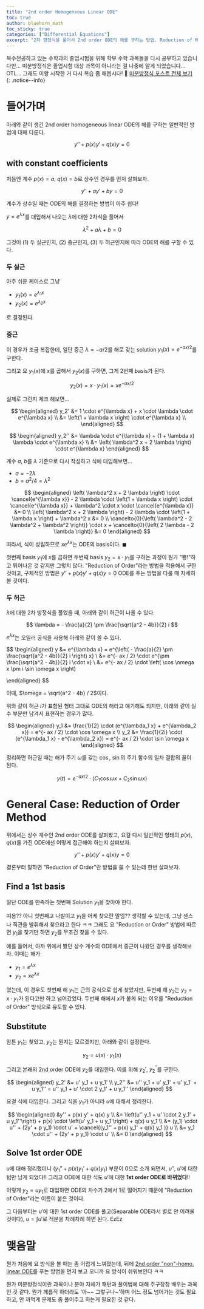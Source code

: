 ```yaml
---
title: "2nd order Homogeneous Linear ODE"
toc: true
author: bluehorn_math
toc_sticky: true
categories: ["Differential Equations"]
excerpt: "2차 방정식을 풀어서 2nd order ODE의 해를 구하는 방법. Reduction of Method로 2nd order ODE를 1st order ODE로 변환하는 방법에 대해."
---
```


복수전공하고 있는 수학과의 졸업시험을 위해 학부 수학 과목들을 다시 공부하고 있습니다만... 미분방정식은 졸업시험 대상 과목이 아니라는 걸 나중에 알게 되었습니다... OTL... 그래도 이왕 시작한 거 다시 복습 좀 해봅시다! 🏃 [미분방정식 포스트 전체 보기](/categories/differential-equations)
{: .notice--info}

# 들어가며

아래와 같이 생긴 2nd order homogeneous linear ODE의 해를 구하는 일반적인 방법에 대해 다룬다.

<div class="definition" markdown="1">

$$
y'' + p(x) y' + q(x) y = 0
$$

</div>

## with constant coefficients

처음엔 계수 $p(x) = a$, $q(x) = b$로 상수인 경우를 먼저 살펴보자.

<div class="definition" markdown="1">

$$
y'' + a y' + b y = 0
$$

</div>

계수가 상수일 때는 ODE의 해를 결정하는 방법이 아주 쉽다!

$y = e^{\lambda x}$를 대입해서 나오는 $\lambda$에 대한 2차식을 풀어서

$$
\lambda^2 + a \lambda + b = 0
$$

그것이 (1) 두 실근인지, (2) 중근인지, (3) 두 허근인지에 따라 ODE의 해를 구할 수 있다.

### 두 실근

아주 쉬운 케이스로 그냥

- $y_1(x) = e^{\lambda_1 x}$
- $y_2(x) = e^{\lambda_2 x}$

로 결정된다.

### 중근

이 경우가 조금 복잡한데, 일단 중근 $\lambda = - a / 2$를 해로 갖는 solution $y_1(x) = e^{- a x / 2}$를 구한다.

그리고 요 $y_1(x)$에 $x$를 곱해서 $y_2(x)$를 구하면, 그게 2번째 basis가 된다.

$$
y_2(x) = x \cdot y_1(x) = x e^{- a x/ 2}
$$

실제로 그런지 체크 해보면...


<div class="definition" markdown="1">

$$
\begin{aligned}
y_2'
&= 1 \cdot e^{\lambda x} + x \cdot \lambda \cdot e^{\lambda x} \\
&= \left(1 + \lambda x \right) \cdot e^{\lambda x} \\
\end{aligned}
$$

$$
\begin{aligned}
y_2''
&= \lambda \cdot e^{\lambda x} + (1 + \lambda x) \lambda \cdot e^{\lambda x} \\
&= \left( \lambda^2 x + 2 \lambda \right) \cdot e^{\lambda x}
\end{aligned}
$$

계수 $a$, $b$를 $\lambda$ 기준으로 다시 작성하고 식에 대입해보면...

- $a = - 2 \lambda$
- $b = a^2 / 4 = \lambda^2$

$$
\begin{aligned}
\left( \lambda^2 x + 2 \lambda \right) \cdot \cancel{e^{\lambda x}} - 2 \lambda \cdot \left(1 + \lambda x \right) \cdot \cancel{e^{\lambda x}} + \lambda^2 \cdot x \cdot \cancel{e^{\lambda x}} &= 0 \\
\left( \lambda^2 x + 2 \lambda \right) - 2 \lambda \cdot \left(1 + \lambda x \right) + \lambda^2 x &= 0 \\
\cancelto{0}{\left( \lambda^2 - 2 \lambda^2 + \lambda^2 \right)} \cdot x + \cancelto{0}{\left( 2 \lambda - 2 \lambda \right)} &= 0
\end{aligned}
$$

따라서, 식이 성립하므로 $x e^{\lambda x}$는 ODE의 basis이다. $\blacksquare$

</div>

첫번째 basis $y_1$에 $x$를 곱하면 두번째 basis $y_2 = x \cdot y_1$를 구하는 과정이 뭔가 "뿅!"하고 튀어나온 것 같지만 그렇지 않다. "Reduction of Order"라는 방법을 적용해서 구한 것이고, 구체적인 방법은 $y'' + p(x) y' + q(x) y = 0$ ODE를 푸는 방법을 다룰 때 자세히 볼 것이다.

### 두 허근

$\lambda$에 대한 2차 방정식을 풀었을 때, 아래와 같이 허근이 나올 수 있다.

$$
\lambda = - \frac{a}{2} \pm \frac{\sqrt{a^2 - 4b}}{2} i
$$

$e^{\lambda x}$는 오일러 공식을 사용해 아래와 같이 쓸 수 있다.

$$
\begin{aligned}
y
&= e^{\lambda x}
= e^{\left( - \frac{a}{2} \pm \frac{\sqrt{a^2 - 4b}}{2} i \right) x} \\
&= e^{- ax / 2} \cdot e^{\pm \frac{\sqrt{a^2 - 4b}}{2} i \cdot x} \\
&= e^{- ax / 2} \cdot \left( \cos \omega x \pm i \sin \omega x \right)

\end{aligned}
$$

이때, $\omega = \sqrt{a^2 - 4b} / 2$이다.

위와 같이 허근 $i$가 표함된 형태 그대로 ODE의 해라고 얘기해도 되지만, 아래와 같이 실수 부분만 남겨서 표현하는 경우가 많다.

$$
\begin{aligned}
y_1 &= \frac{1}{2} \cdot (e^{\lambda_1 x} + e^{\lambda_2 x}) = e^{- ax / 2} \cdot \cos \omega x \\
y_2 &= \frac{1}{2i} \cdot (e^{\lambda_1 x} - e^{\lambda_2 x}) = e^{- ax / 2} \cdot \sin \omega x
\end{aligned}
$$

정리하면 허근일 때는 해가 주기 $\omega$를 갖는 $\cos$, $\sin$의 주기 함수의 일차 결합의 꼴이 된다.

$$
y(t) = e^{- ax / 2} \cdot \left( C_1 \cos \omega x + C_2 \sin \omega x \right)
$$



# General Case: Reduction of Order Method

위에서는 상수 계수인 2nd order ODE를 살펴봤고, 요걸 다시 일반적인 형태의 $p(x)$, $q(x)$를 가진 ODE에선 어떻게 접근해야 하는지 살펴보자.

<div class="definition" markdown="1">

$$
y'' + p(x) y' + q(x) y = 0
$$

</div>

결론부터 말하면 "Reduction of Order"란 방법을 쓸 수 있는데 한번 살펴보자.

## Find a 1st basis

일단 ODE를 만족하는 첫번째 Solution $y_1$을 찾아야 한다.

띠용?? 아니 첫번째고 나발이고 $y_1$을 어케 찾으란 말임?? 생각할 수 있는데, 그냥 센스나 직관을 발휘해서 찾으라고 한다 ㅋㅋ 그래도 요 "Reduction or Order" 방법에 따르면 $y_1$을 찾기만 하면 $y_2$를 무조건 찾을 수 있다.

예를 들어서, 아까 위에서 봤던 상수 계수의 ODE에서 중근이 나왔던 경우를 생각해보자. 이때는 해가

- $y_1 = e^{\lambda x}$
- $y_2 = x e^{\lambda x}$

였는데, 이 경우도 첫번째 해 $y_1$는 근의 공식으로 쉽게 찾았지만, 두번째 해 $y_2$는 $y_2 = x \cdot y_1$가 된다고만 하고 넘어갔었다. 두번째 해에서 $x$가 붙게 되는 이유를 "Reduction of Order" 방식으로 유도할 수 있다.


## Substitute

암튼 $y_1$는 찾았고, $y_2$는 뭔지는 모르겠지만, 아래와 같이 설정한다.

$$
y_2 = u(x) \cdot y_1(x)
$$

그리고 본래의 2nd order ODE에 $y_2$를 대입한다. 이를 위해 $y_2'$, $y_2^{\prime\prime}$를 구한다.

$$
\begin{aligned}
y_2' &= u' y_1 + u y_1' \\
y_2'' &= u'' y_1 + u' y_1' + u' y_1' + u y_1'' = u'' y_1 + u' \cdot 2 y_1' + u y_1''
\end{aligned}
$$

요걸 식에 대입한다. 그리고 식을 $y_1$가 아니라 $u$에 대해서 정리한다.

$$
\begin{aligned}
&y'' + p(x) y' + q(x) y \\
&= \left(u'' y_1 + u' \cdot 2 y_1' + u y_1''\right) + p(x) \cdot \left(u' y_1 + u y_1'\right) + q(x) u y_1 \\
&= (y_1) \cdot u'' + (2y' + p y_1) \cdot u' + \cancel{(y_1'' + p(x) y_1' + q(x) y_1 )} u \\
&= y_1 \cdot u'' + (2y' + p y_1) \cdot u' \\
&= 0
\end{aligned}
$$

## Solve 1st order ODE

$u$에 대해 정리했더니 $(y_1'' + p(x) y_1' + q(x) y_1)$ 부분이 $0$으로 소개 되면서, $u''$, $u'$에 대한 텀만 남게 되었다!! 그리고 ODE에 대한 식도 $u'$에 대한 **1st order ODE로 바뀌었다**!!

이렇게 $y_2 = u y_1$로 대입하면 ODE의 차수가 2에서 1로 떨어지기 때문에 "Reduction of Order"라는 이름이 붙은 것이다.

그 다음부터는 $u'$에 대한 1st order ODE를 풀고(Separable ODE라서 별로 안 어려울 것이다), $u = \int u'$로 적분을 차례차례 하면 된다. EzEz


# 맺음말

뭔가 처음에 요 방식을 볼 때는 좀 어렵게 느껴졌는데, 뒤에 [2nd order "non"-homo. linear ODE](/2024/10/01/2nd-order-non-homogeneous-linear-ode/)를 푸는 방법을 먼저 보고 오니까 요 방식이 쉬워보인다 ㅋㅋ

뭔가 미분방정식이란 과목이나 분야 자체가 패턴과 풀이법에 대해 주구장창 배우는 과목인 것 같다. 뭔가 께름직 하더라도 '아~~ 그렇구나~'하며 어느 정도 넘어가는 것도 필요하고, 안 까먹게 문제도 좀 풀어주고 하는게 필요한 것 같다.

